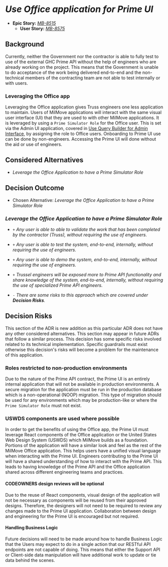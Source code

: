 # *Use Office application for Prime UI*

- **Epic Story:** *[MB-8515][jira-epic]*
  - **User Story:** *[MB-8575][jira-chore]*

[jira-chore]: https://dp3.atlassian.net/browse/MB-8575
[jira-epic]: https://dp3.atlassian.net/browse/MB-8515

## Background

Currently, neither the Government nor the contractor is able to fully test to
use of the external GHC Prime API without the help of engineers who are already
working on the project. This means that the Government is unable to do
acceptance of the work being delivered end-to-end and the non-technical members
of the contracting team are not able to test internally or with users.

### Leveraging the Office app

Leveraging the Office application gives Truss engineers one less application to
maintain. Users of MilMove applications will interact with the same visual user
interface (UI) that they are used to with other MilMove applications. It is
leveraged by using a `Prime Simulator Role` for the Office user. This is set via
the Admin UI application, covered in [Use Query Builder for Admin
Interface](035-us-query-builder.md), by assigning the role to Office users.
Onboarding to Prime UI use can be done by non-engineers. Accessing the Prime UI
will done without the aid or use of engineers.

## Considered Alternatives

- *Leverage the Office Application to have a Prime Simulator Role*

## Decision Outcome

- Chosen Alternative: *Leverage the Office Application to have a Prime Simulator Role*

### *Leverage the Office Application to have a Prime Simulator Role*

- `+` *Any user is able to able to validate the work that has been completed by the
    contractor (Truss), without requiring the use of engineers.*

- `+` *Any user is able to test the system, end-to-end, internally, without requiring
    the use of engineers.*

- `+` *Any user is able to demo the system, end-to-end, internally, without requiring
    the use of engineers.*

- `+` *Trussel engineers will be exposed more to Prime API functionality and share
    knowledge of the system, end-to-end, internally, without requiring the use
    of specialized Prime API engineers.*

- `-` *There are some risks to this approach which are covered under __Decision
    Risks__.*

## Decision Risks

This section of the ADR is new addition as this particular ADR does not have any
other considered alternatives. This section may appear in future ADRs that
follow a similar process. This decision has some specific risks involved related
to its technical implementation. Specific guardrails must exist otherwise this
decision's risks will become a problem for the maintenance of this application.

### Roles restricted to non-production environments

Due to the nature of the Prime API contract, the Prime UI is an entirely
internal application that will not be available in production environments. A
secure migration for the application must be run in the production database
which is a non-operational (NOOP) migration. This type of migration should be
used for any environments which may be production-like or where the `Prime
Simulator Role` must not exist.

### USWDS components are used where possible

In order to get the benefits of using the Office app, the Prime UI must leverage
React components of the Office application or the United States Web Design
System (USWDS) which MilMove builds as a foundation. Portions of the application
will have a similar look and feel as the rest of the MilMove Office application.
This helps users have a unified visual language when interacting with the Prime
UI. Engineers contributing to the Prime UI will have a shared understanding of
how to interact with the Prime API. This leads to having knowledge of the Prime
API and the Office application shared across different engineering teams and
practices.

#### CODEOWNERS design reviews will be optional

Due to the reuse of React components, visual design of the application will not
be necessary as components will be reused from their approved designs.
Therefore, the designers will not need to be required to review any changes made
to the Prime UI application. Collaboration between design and engineering for
the Prime UI is encouraged but not required.

#### Handling Business Logic

Future decisions will need to be made around how to handle Business Logic that
the Users may expect to do in a single action that our RESTful API endpoints
are not capable of doing. This means that either the Support API or Client-side
data manipulation will have additional work to update or tie data behind the
scenes.
